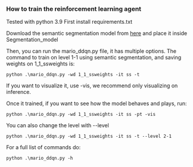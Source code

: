 ### How to train the reinforcement learning agent
Tested with python 3.9
First install requirements.txt

Download the semantic segmentation model from [here](https://drive.google.com/file/d/1JRdPggs5jTWAXKRXk6hVxzmP-KnOr8Hw/view?usp=sharing) and place it inside Segmentation_model

Then, you can run the mario_ddqn.py file, it has multiple options. The command to train on level 1-1 using semantic segmentation, and saving weights on 1_1_ssweights is:

    python .\mario_ddqn.py -wd 1_1_ssweights -it ss -t

If you want to visualize it, use -vis, we recommend only visualizing on inference.

Once it trained, if you want to see how the model behaves and plays, run:

    python .\mario_ddqn.py -wd 1_1_ssweights -it ss -pt -vis

You can also change the level with --level

    python .\mario_ddqn.py -wd 1_1_ssweights -it ss -t --level 2-1

For a full list of commands do:

    python .\mario_ddqn.py -h


